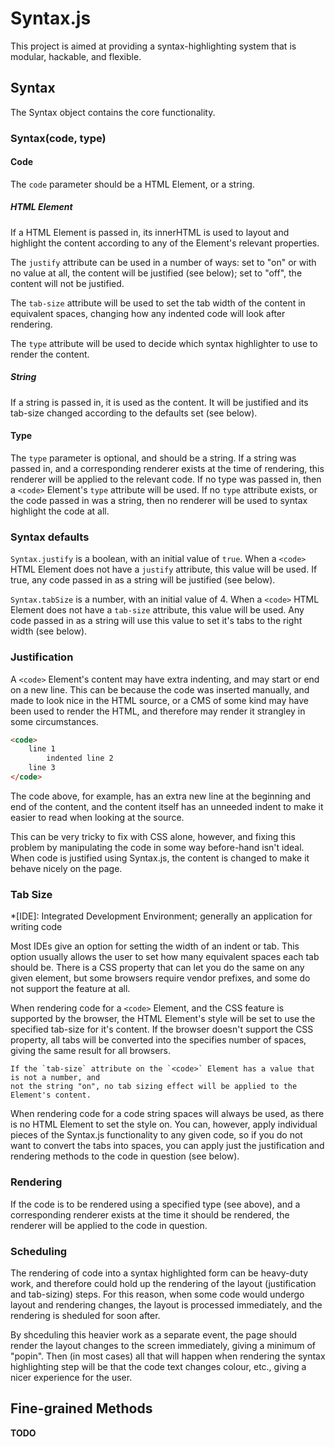 # Syntax.js

This project is aimed at providing a syntax-highlighting system that is modular, hackable, and 
flexible.


## Syntax

The Syntax object contains the core functionality.

### Syntax(code, type)

#### Code
The `code` parameter should be a HTML Element, or a string.

##### HTML Element
If a HTML Element is passed in, its innerHTML is used to layout and highlight the content 
according to any of the Element's relevant properties.

The `justify` attribute can be used in a number of ways: set to "on" or with no value at 
all, the content will be justified (see below); set to "off", the content will not be 
justified.

The `tab-size` attribute will be used to set the tab width of the content in equivalent 
spaces, changing how any indented code will look after rendering.

The `type` attribute will be used to decide which syntax highlighter to use to render the 
content.

##### String

If a string is passed in, it is used as the content. It will be justified and its tab-size 
changed according to the defaults set (see below).

#### Type

The `type` parameter is optional, and should be a string. If a string was passed in, and a 
corresponding renderer exists at the time of rendering, this renderer will be applied to the 
relevant code. If no type was passed in, then a `<code>` Element's `type` attribute will be 
used. If no `type` attribute exists, or the code passed in was a string, then no renderer will 
be used to syntax highlight the code at all.

### Syntax defaults

`Syntax.justify` is a boolean, with an initial value of `true`. When a `<code>` HTML Element 
does not have a `justify` attribute, this value will be used. If true, any code passed in as a 
string will be justified (see below).

`Syntax.tabSize` is a number, with an initial value of 4. When a `<code>` HTML Element does not 
have a `tab-size` attribute, this value will be used. Any code passed in as a string will use 
this value to set it's tabs to the right width (see below).

### Justification

A `<code>` Element's content may have extra indenting, and may start or end on a new line. This 
can be because the code was inserted manually, and made to look nice in the HTML source, or 
a CMS of some kind may have been used to render the HTML, and therefore may render it strangley 
in some circumstances.

```html
<code>
	line 1
		indented line 2
	line 3
</code>
```

The code above, for example, has an extra new line at the beginning and end of the content, and 
the content itself has an unneeded indent to make it easier to read when looking at the source.

This can be very tricky to fix with CSS alone, however, and fixing this problem by manipulating 
the code in some way before-hand isn't ideal. When code is justified using Syntax.js, the 
content is changed to make it behave nicely on the page.

### Tab Size

*[IDE]: Integrated Development Environment; generally an application for writing code

Most IDEs give an option for setting the width of an indent or tab. This option usually allows 
the user to set how many equivalent spaces each tab should be. There is a CSS property that 
can let you do the same on any given element, but some browsers require vendor prefixes, and 
some do not support the feature at all.

When rendering code for a `<code>` Element, and the CSS feature is supported by the browser, 
the HTML Element's style will be set to use the specified tab-size for it's content. If the 
browser doesn't support the CSS property, all tabs will be converted into the specifies number 
of spaces, giving the same result for all browsers.

	If the `tab-size` attribute on the `<code>` Element has a value that is not a number, and 
	not the string "on", no tab sizing effect will be applied to the Element's content.

When rendering code for a code string spaces will always be used, as there is no HTML Element to 
set the style on. You can, however, apply individual pieces of the Syntax.js functionality to 
any given code, so if you do not want to convert the tabs into spaces, you can apply just the 
justification and rendering methods to the code in question (see below).

### Rendering

If the code is to be rendered using a specified type (see above), and a corresponding renderer 
exists at the time it should be rendered, the renderer will be applied to the code in question.

### Scheduling

The rendering of code into a syntax highlighted form can be heavy-duty work, and therefore could 
hold up the rendering of the layout (justification and tab-sizing) steps. For this reason, when 
some code would undergo layout and rendering changes, the layout is processed immediately, and 
the rendering is sheduled for soon after.

By shceduling this heavier work as a separate event, the page should render the layout changes 
to the screen immediately, giving a minimum of "popin". Then (in most cases) all that will 
happen when rendering the syntax highlighting step will be that the code text changes colour, 
etc., giving a nicer experience for the user.

## Fine-grained Methods

**TODO**

